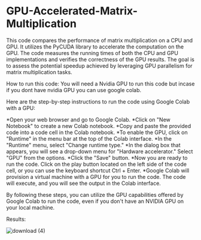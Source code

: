 # GPU-Accelerated-Matrix-Multiplication


This code compares the performance of matrix multiplication on a CPU and GPU. It utilizes the PyCUDA library to accelerate the computation on the GPU. The code measures the running times of both the CPU and GPU implementations and verifies the correctness of the GPU results. The goal is to assess the potential speedup achieved by leveraging GPU parallelism for matrix multiplication tasks.

How to run this code:
You will need a Nvidia GPU to run this code but incase if you dont have nvidia GPU you can use google colab.

Here are the step-by-step instructions to run the code using Google Colab with a GPU:

*Open your web browser and go to Google Colab.
*Click on "New Notebook" to create a new Colab notebook.
*Copy and paste the provided code into a code cell in the Colab notebook.
*To enable the GPU, click on "Runtime" in the menu bar at the top of the Colab interface.
*In the "Runtime" menu, select "Change runtime type."
*In the dialog box that appears, you will see a drop-down menu for "Hardware accelerator." Select "GPU" from the options.
*Click the "Save" button.
*Now you are ready to run the code. Click on the play button located on the left side of the code cell, or you can use the keyboard shortcut Ctrl + Enter.
*Google Colab will provision a virtual machine with a GPU for you to run the code. The code will execute, and you will see the output in the Colab interface.

By following these steps, you can utilize the GPU capabilities offered by Google Colab to run the code, even if you don't have an NVIDIA GPU on your local machine.

Results:

![download (4)](https://github.com/whiz-coder/GPU-Accelerated-Matrix-Multiplication/assets/73718958/2868a823-36f9-4a0e-ae87-e124e1f34a40)
